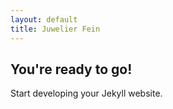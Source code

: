 ```yaml
---
layout: default
title: Juwelier Fein
---
```


## You're ready to go!

Start developing your Jekyll website.
